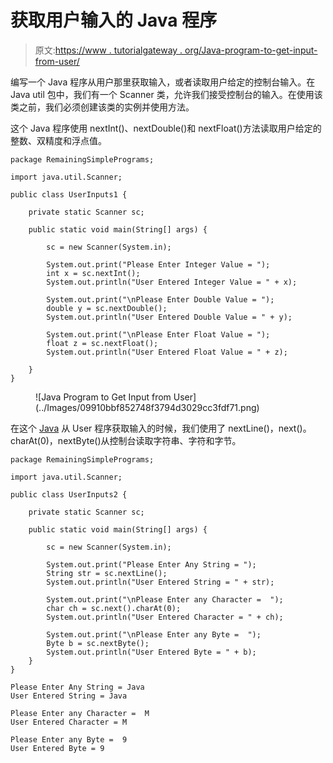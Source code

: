 # 获取用户输入的 Java 程序

> 原文:[https://www . tutorialgateway . org/Java-program-to-get-input-from-user/](https://www.tutorialgateway.org/java-program-to-get-input-from-user/)

编写一个 Java 程序从用户那里获取输入，或者读取用户给定的控制台输入。在 Java util 包中，我们有一个 Scanner 类，允许我们接受控制台的输入。在使用该类之前，我们必须创建该类的实例并使用方法。

这个 Java 程序使用 nextInt()、nextDouble()和 nextFloat()方法读取用户给定的整数、双精度和浮点值。

```
package RemainingSimplePrograms;

import java.util.Scanner;

public class UserInputs1 {

	private static Scanner sc;

	public static void main(String[] args) {

		sc = new Scanner(System.in);

		System.out.print("Please Enter Integer Value = ");
		int x = sc.nextInt();
		System.out.println("User Entered Integer Value = " + x);

		System.out.print("\nPlease Enter Double Value = ");
		double y = sc.nextDouble();
		System.out.println("User Entered Double Value = " + y);

		System.out.print("\nPlease Enter Float Value = ");
		float z = sc.nextFloat();
		System.out.println("User Entered Float Value = " + z);

	}
}
```

<figure class="wp-block-image size-large">![Java Program to Get Input from User](../Images/09910bbf852748f3794d3029cc3fdf71.png)</figure>

在这个 [Java](https://www.tutorialgateway.org/learn-java-programs/) 从 User 程序获取输入的时候，我们使用了 nextLine()，next()。charAt(0)，nextByte()从控制台读取字符串、字符和字节。

```
package RemainingSimplePrograms;

import java.util.Scanner;

public class UserInputs2 {

	private static Scanner sc;

	public static void main(String[] args) {

		sc = new Scanner(System.in);

		System.out.print("Please Enter Any String = ");
		String str = sc.nextLine();
		System.out.println("User Entered String = " + str);

		System.out.print("\nPlease Enter any Character =  ");
		char ch = sc.next().charAt(0);
		System.out.println("User Entered Character = " + ch);

		System.out.print("\nPlease Enter any Byte =  ");
		Byte b = sc.nextByte();
		System.out.println("User Entered Byte = " + b);
	}
}

```

```
Please Enter Any String = Java
User Entered String = Java

Please Enter any Character =  M
User Entered Character = M

Please Enter any Byte =  9
User Entered Byte = 9
```